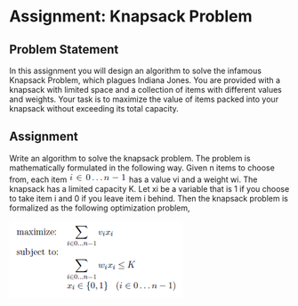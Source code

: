 Assignment: Knapsack Problem
=====================

Problem Statement
-----------------
In this assignment you will design an algorithm to solve the infamous Knapsack Problem, which
plagues Indiana Jones. You are provided with a knapsack with limited space and a collection of
items with different values and weights. Your task is to maximize the value of items packed into
your knapsack without exceeding its total capacity.


Assignment
----------------
Write an algorithm to solve the knapsack problem. The problem is mathematically formulated in
the following way. Given n items to choose from, each item ![](knapsack_0.png) has a value vi and a
weight wi. The knapsack has a limited capacity K. Let xi be a variable that is 1 if you choose
to take item i and 0 if you leave item i behind. Then the knapsack problem is formalized as the
following optimization problem,

![](knapsack_1.png)

